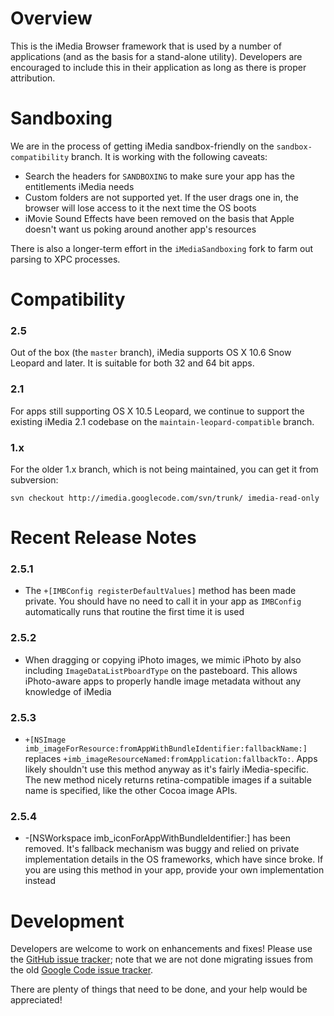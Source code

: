 Overview
========

This is the iMedia Browser framework that is used by a number of applications (and as the basis for a stand-alone utility).  Developers are encouraged to include this in their application as long as there is proper attribution.

Sandboxing
==========

We are in the process of getting iMedia sandbox-friendly on the `sandbox-compatibility` branch. It is working with the following caveats:

* Search the headers for `SANDBOXING` to make sure your app has the entitlements iMedia needs
* Custom folders are not supported yet. If the user drags one in, the browser will lose access to it the next time the OS boots
* iMovie Sound Effects have been removed on the basis that Apple doesn't want us poking around another app's resources

There is also a longer-term effort in the `iMediaSandboxing` fork to farm out parsing to XPC processes.


Compatibility
========

### 2.5

Out of the box (the `master` branch), iMedia supports OS X 10.6 Snow Leopard and later. It is suitable for both 32 and 64 bit apps.

### 2.1

For apps still supporting OS X 10.5 Leopard, we continue to support the existing iMedia 2.1 codebase on the `maintain-leopard-compatible` branch.

### 1.x

For the older 1.x branch, which is not being maintained, you can get it from subversion:

`svn checkout http://imedia.googlecode.com/svn/trunk/ imedia-read-only`


Recent Release Notes
====================

### 2.5.1

* The `+[IMBConfig registerDefaultValues]` method has been made private. You should have no need to call it in your app as `IMBConfig` automatically runs that routine the first time it is used

### 2.5.2

* When dragging or copying iPhoto images, we mimic iPhoto by also including `ImageDataListPboardType` on the pasteboard. This allows iPhoto-aware apps to properly handle image metadata without any knowledge of iMedia

### 2.5.3

* `+[NSImage imb_imageForResource:fromAppWithBundleIdentifier:fallbackName:]` replaces `+imb_imageResourceNamed:fromApplication:fallbackTo:`. Apps likely shouldn't use this method anyway as it's fairly iMedia-specific. The new method nicely returns retina-compatible images if a suitable name is specified, like the other Cocoa image APIs.

### 2.5.4

* -[NSWorkspace imb_iconForAppWithBundleIdentifier:] has been removed. It's fallback mechanism was buggy and relied on private implementation details in the OS frameworks, which have since broke. If you are using this method in your app, provide your own implementation instead


Development
========

Developers are welcome to work on enhancements and fixes!  Please use the [GitHub issue tracker](https://github.com/karelia/imedia/issues); note that we are not done migrating issues from the old [Google Code issue tracker](http://code.google.com/p/imedia/issues/list).

There are plenty of things that need to be done, and your help would be appreciated!
